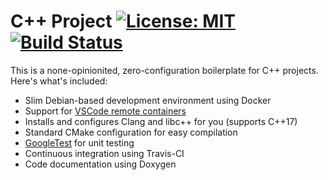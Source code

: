 # C++ Project [![License: MIT](https://img.shields.io/badge/License-MIT-blue.svg)](https://opensource.org/licenses/MIT) [![Build Status](https://travis-ci.com/shlomnissan/cpp-project.svg?branch=master)](https://travis-ci.com/shlomnissan/cpp-project)
This is a none-opinionited, zero-configuration boilerplate for C++ projects. Here's what's included:
* Slim Debian-based development environment using Docker
* Support for [VSCode remote containers](https://code.visualstudio.com/docs/remote/containers)
* Installs and configures Clang and libc++ for you (supports C++17)
* Standard CMake configuration for easy compilation
* [GoogleTest](https://github.com/google/googletest) for unit testing
* Continuous integration using Travis-CI
* Code documentation using Doxygen

